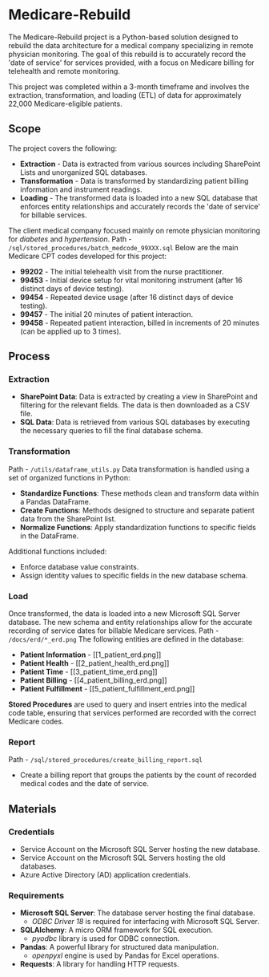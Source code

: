 # Medicare-Rebuild
The Medicare-Rebuild project is a Python-based solution designed to rebuild the data architecture for a medical company specializing in remote physician monitoring. The goal of this rebuild is to accurately record the 'date of service' for services provided, with a focus on Medicare billing for telehealth and remote monitoring.

This project was completed within a 3-month timeframe and involves the extraction, transformation, and loading (ETL) of data for approximately 22,000 Medicare-eligible patients.

## Scope
The project covers the following:
- **Extraction** - Data is extracted from various sources including SharePoint Lists and unorganized SQL databases.
- **Transformation** - Data is transformed by standardizing patient billing information and instrument readings.
- **Loading** - The transformed data is loaded into a new SQL database that enforces entity relationships and accurately records the 'date of service' for billable services.

The client medical company focused mainly on remote physician monitoring for *diabetes* and *hypertension*. Path - `/sql/stored_procedures/batch_medcode_99XXX.sql`
Below are the main Medicare CPT codes developed for this project:
- **99202** - The initial telehealth visit from the nurse practitioner.
- **99453** - Initial device setup for vital monitoring instrument (after 16 distinct days of device testing).
- **99454** - Repeated device usage (after 16 distinct days of device testing).
- **99457** - The initial 20 minutes of patient interaction.
- **99458** - Repeated patient interaction, billed in increments of 20 minutes (can be applied up to 3 times).

## Process
### Extraction
- **SharePoint Data**: Data is extracted by creating a view in SharePoint and filtering for the relevant fields. The data is then downloaded as a CSV file.
- **SQL Data**: Data is retrieved from various SQL databases by executing the necessary queries to fill the final database schema.
### Transformation
Path - `/utils/dataframe_utils.py`
Data transformation is handled using a set of organized functions in Python:
- **Standardize Functions**: These methods clean and transform data within a Pandas DataFrame.
- **Create Functions**: Methods designed to structure and separate patient data from the SharePoint list.
- **Normalize Functions**: Apply standardization functions to specific fields in the DataFrame.

Additional functions included:
- Enforce database value constraints.
- Assign identity values to specific fields in the new database schema.
### Load
Once transformed, the data is loaded into a new Microsoft SQL Server database. The new schema and entity relationships allow for the accurate recording of service dates for billable Medicare services. Path - `/docs/erd/*_erd.png`
The following entities are defined in the database:
- **Patient Information** - [[1_patient_erd.png]]
- **Patient Health** - [[2_patient_health_erd.png]]
- **Patient Time** - [[3_patient_time_erd.png]]
- **Patient Billing** - [[4_patient_billing_erd.png]]
- **Patient Fulfillment** - [[5_patient_fulfillment_erd.png]]

**Stored Procedures** are used to query and insert entries into the medical code table, ensuring that services performed are recorded with the correct Medicare codes.
### Report
Path - `/sql/stored_procedures/create_billing_report.sql`
- Create a billing report that groups the patients by the count of recorded medical codes and the date of service.

## Materials
### Credentials
- Service Account on the Microsoft SQL Server hosting the new database.
- Service Account on the Microsoft SQL Servers hosting the old databases.
- Azure Active Directory (AD) application credentials.
### Requirements
- **Microsoft SQL Server**: The database server hosting the final database.
    - _ODBC Driver 18_ is required for interfacing with Microsoft SQL Server.
- **SQLAlchemy**: A micro ORM framework for SQL execution.
    - _pyodbc_ library is used for ODBC connection.
- **Pandas**: A powerful library for structured data manipulation.
    - _openpyxl_ engine is used by Pandas for Excel operations.
- **Requests**: A library for handling HTTP requests.
